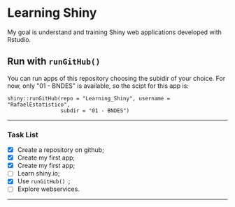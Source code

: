 Learning Shiny
===

My goal is understand and training Shiny web applications developed with Rstudio.

## Run with ```runGitHub() ```

You can run apps of this repository choosing the subidir of your choice. 
For now, only "01 - BNDES" is available, so the scipt for this app is:

```
shiny::runGitHub(repo = "Learning_Shiny", username = "RafaelEstatistico", 
                 subdir = "01 - BNDES")
```

---
### Task List
- [x] Create a repository on github;
- [x] Create my first app;
- [X] Create my first app;
- [ ] Learn shiny.io;
- [x] Use ```runGitHub() ```;
- [ ] Explore webservices.
-----
